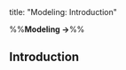 <frontmatter>
title: "Modeling: Introduction"
</frontmatter>

<link rel="stylesheet" href="{{baseUrl}}/css/textbook.css">

<div class="website-content">

%%**Modeling →**%%

## Introduction

<div id="main">

<include src="what/embed.md" boilerplate  />
<include src="how/embed.md" boilerplate  />
<include src="umlModels/embed.md" boilerplate  />

</div>

</div>

